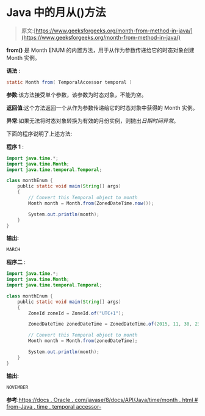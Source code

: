 # Java 中的月从()方法

> 原文:[https://www.geeksforgeeks.org/month-from-method-in-java/](https://www.geeksforgeeks.org/month-from-method-in-java/)

**from()** 是 Month ENUM 的内置方法，用于从作为参数传递给它的时态对象创建 Month 实例。

**语法** :

```java
static Month from( TemporalAccessor temporal )

```

**参数**:该方法接受单个参数，该参数为时态对象，不能为空。

**返回值**:这个方法返回一个从作为参数传递给它的时态对象中获得的 Month 实例。

**异常**:如果无法将时态对象转换为有效的月份实例，则抛出*日期时间异常*。

下面的程序说明了上述方法:

**程序 1** :

```java
import java.time.*;
import java.time.Month;
import java.time.temporal.Temporal;

class monthEnum {
    public static void main(String[] args)
    {
        // Convert this Temporal object to month
        Month month = Month.from(ZonedDateTime.now());

        System.out.println(month);
    }
}
```

**输出:**

```java
MARCH

```

**程序二** :

```java
import java.time.*;
import java.time.Month;
import java.time.temporal.Temporal;

class monthEnum {
    public static void main(String[] args)
    {
        ZoneId zoneId = ZoneId.of("UTC+1");

        ZonedDateTime zonedDateTime = ZonedDateTime.of(2015, 11, 30, 23, 45, 59, 1234, zoneId);

        // Convert this Temporal object to month
        Month month = Month.from(zonedDateTime);

        System.out.println(month);
    }
}
```

**输出:**

```java
NOVEMBER

```

**参考**:[https://docs . Oracle . com/javase/8/docs/API/Java/time/month . html # from-Java . time . temporal accessor-](https://docs.oracle.com/javase/8/docs/api/java/time/Month.html#from-java.time.temporal.TemporalAccessor-)